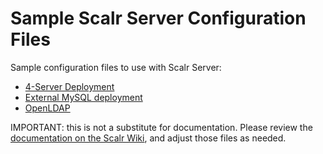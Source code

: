 Sample Scalr Server Configuration Files
=======================================

Sample configuration files to use with Scalr Server:

  + [4-Server Deployment][10]
  + [External MySQL deployment][11]
  + [OpenLDAP][12]

IMPORTANT: this is not a substitute for documentation. Please review
the [documentation on the Scalr Wiki][10], and adjust those files as needed.

  [10]: ./4-server
  [11]: ./external-mysql
  [12]: ./openldap
  [100]: https://scalr-wiki.atlassian.net/wiki/x/QgAeAQ
